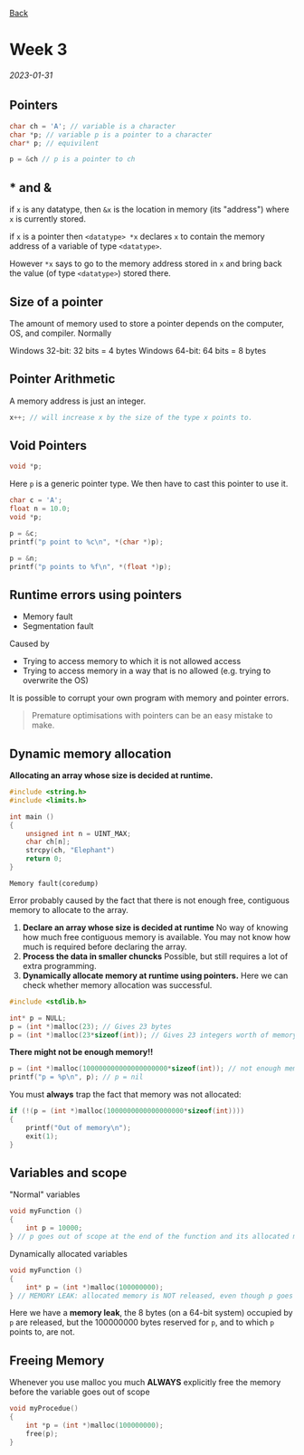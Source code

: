 [Back](./readme.md)
# Week 3
###### 2023-01-31

## Pointers
```c
char ch = 'A'; // variable is a character
char *p; // variable p is a pointer to a character
char* p; // equivilent

p = &ch // p is a pointer to ch
```

## * and &
if `x` is any datatype, then `&x` is the location in memory (its "address") where `x` is currently stored.


if `x` is a pointer then `<datatype> *x` declares `x` to contain the memory address of a variable of type `<datatype>`.

However `*x` says to go to the memory address stored in `x` and bring back the value (of type `<datatype>`) stored there.


## Size of a pointer
The amount of memory used to store a pointer depends on the computer, OS, and compiler. Normally

Windows 32-bit: 32 bits = 4 bytes
Windows 64-bit: 64 bits = 8 bytes

## Pointer Arithmetic
A memory address is just an integer.

```c
x++; // will increase x by the size of the type x points to.
```

## Void Pointers
```c
void *p;
```

Here `p` is a generic pointer type. We then have to cast this pointer to use it.

```c
char c = 'A';
float n = 10.0;
void *p;

p = &c;
printf("p point to %c\n", *(char *)p);

p = &n;
printf("p points to %f\n", *(float *)p);
```

## Runtime errors using pointers
- Memory fault
- Segmentation fault

Caused by
- Trying to access memory to which it is not allowed access
- Trying to access memory in a way that is no allowed (e.g. trying to overwrite the OS)

It is possible to corrupt your own program with memory and pointer errors.

> Premature optimisations with pointers can be an easy mistake to make.

## Dynamic memory allocation
**Allocating an array whose size is decided at runtime.**
```c
#include <string.h>
#include <limits.h>

int main ()
{
    unsigned int n = UINT_MAX;
    char ch[n];
    strcpy(ch, "Elephant")
    return 0;
}
```

`Memory fault(coredump)`

Error probably caused by the fact that there is not enough free, contiguous memory to allocate to the array.

1. **Declare an array whose size is decided at runtime** No way of knowing how much free contiguous memory is available. You may not know how much is required before declaring the array.
2. **Process the data in smaller chuncks** Possible, but still requires a lot of extra programming.
3. **Dynamically allocate memory at runtime using pointers.** Here we can check whether memory allocation was successful.

```c
#include <stdlib.h>

int* p = NULL;
p = (int *)malloc(23); // Gives 23 bytes
p = (int *)malloc(23*sizeof(int)); // Gives 23 integers worth of memory
```

**There might not be enough memory!!**

```c
p = (int *)malloc(100000000000000000000*sizeof(int)); // not enough memory
printf("p = %p\n", p); // p = nil
```

You must **always** trap the fact that memory was not allocated:

```c
if (!(p = (int *)malloc(1000000000000000000*sizeof(int))))
{
    printf("Out of memory\n");
    exit(1);
}
```

## Variables and scope

"Normal" variables
```c
void myFunction ()
{
    int p = 10000;
} // p goes out of scope at the end of the function and its allocated memory is released.
```

Dynamically allocated variables
```c
void myFunction ()
{
    int* p = (int *)malloc(100000000);
} // MEMORY LEAK: allocated memory is NOT released, even though p goes out of scope
```

Here we have a **memory leak**, the 8 bytes (on a 64-bit system) occupied by `p` are released, but the 100000000 bytes reserved for `p`, and to which `p` points to, are not.

## Freeing Memory
Whenever you use malloc you much **ALWAYS** explicitly free the memory before the variable goes out of scope

```c
void myProcedue()
{
    int *p = (int *)malloc(100000000);
    free(p);
}
```

